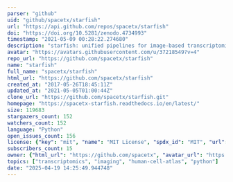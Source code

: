 ```yaml
---
parser: "github"
uid: "github/spacetx/starfish"
url: "https://api.github.com/repos/spacetx/starfish"
doi: "https://doi.org/10.5281/zenodo.4734993"
timestamp: "2021-05-09 00:28:22.274680"
description: "starfish: unified pipelines for image-based transcriptomics"
avatar: "https://avatars.githubusercontent.com/u/37218549?v=4"
repo_url: "https://github.com/spacetx/starfish"
name: "starfish"
full_name: "spacetx/starfish"
html_url: "https://github.com/spacetx/starfish"
created_at: "2017-05-26T18:45:11Z"
updated_at: "2021-05-05T01:00:44Z"
clone_url: "https://github.com/spacetx/starfish.git"
homepage: "https://spacetx-starfish.readthedocs.io/en/latest/"
size: 119683
stargazers_count: 152
watchers_count: 152
language: "Python"
open_issues_count: 156
license: {"key": "mit", "name": "MIT License", "spdx_id": "MIT", "url": "https://api.github.com/licenses/mit", "node_id": "MDc6TGljZW5zZTEz"}
subscribers_count: 15
owner: {"html_url": "https://github.com/spacetx", "avatar_url": "https://avatars.githubusercontent.com/u/37218549?v=4", "login": "spacetx", "type": "Organization"}
topics: ["transcriptomics", "imaging", "human-cell-atlas", "python"]
date: "2025-04-19 14:25:49.944748"
---
```

